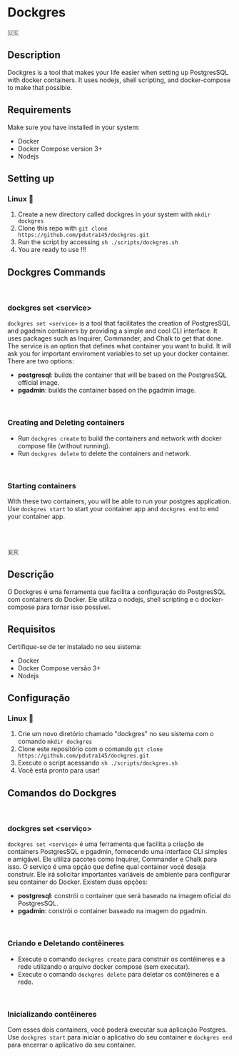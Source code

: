 # Dockgres

:us:

## Description

Dockgres is a tool that makes your life easier when setting up PostgresSQL with docker containers. It uses nodejs, shell scripting, and docker-compose to
make that possible.

## Requirements

Make sure you have installed in your system:

- Docker
- Docker Compose version 3+
- Nodejs

## Setting up

### Linux :penguin:

1. Create a new directory called dockgres in your system with `mkdir dockgres`
2. Clone this repo with `git clone https://github.com/pdutra145/dockgres.git`
3. Run the script by accessing `sh ./scripts/dockgres.sh`
4. You are ready to use !!!

## Dockgres Commands

<br>

### dockgres set \<service>

`dockgres set <service>` is a tool that facilitates the creation of PostgresSQL and pgadmin containers
by providing a simple and cool CLI interface. It uses packages such as Inquirer, Commander, and Chalk to get
that done. The service is an option that defines what container you want to build. It will ask you for important
enviroment variables to set up your docker container. There are two options:

- **postgresql**: builds the container that will be based on the PostgresSQL official image.
- **pgadmin**: builds the container based on the pgadmin image.

<br>

### Creating and Deleting containers

- Run `dockgres create` to build the containers and network with docker compose file (without running).
- Run `dockgres delete` to delete the containers and network.

<br>

### Starting containers

With these two containers, you will be able to run your postgres application.
Use `dockgres start` to start your container app and `dockgres end` to end your
container app.

<br>
<br>

:brazil:

## Descrição

O Dockgres é uma ferramenta que facilita a configuração do PostgresSQL com containers do Docker. Ele utiliza o nodejs, shell scripting e o docker-compose para tornar isso possível.

## Requisitos

Certifique-se de ter instalado no seu sistema:

- Docker
- Docker Compose versão 3+
- Nodejs

## Configuração

### Linux :penguin:

1. Crie um novo diretório chamado "dockgres" no seu sistema com o comando `mkdir dockgres`
2. Clone este repositório com o comando `git clone https://github.com/pdutra145/dockgres.git`
3. Execute o script acessando `sh ./scripts/dockgres.sh`
4. Você está pronto para usar!

## Comandos do Dockgres

<br>

### dockgres set \<serviço>

`dockgres set <serviço>` é uma ferramenta que facilita a criação de containers PostgresSQL e pgadmin, fornecendo uma interface CLI simples e amigável. Ele utiliza pacotes como Inquirer, Commander e Chalk para isso. O serviço é uma opção que define qual container você deseja construir. Ele irá solicitar importantes variáveis de ambiente para configurar seu container do Docker. Existem duas opções:

- **postgresql**: constrói o container que será baseado na imagem oficial do PostgresSQL.
- **pgadmin**: constrói o container baseado na imagem do pgadmin.

<br>

### Criando e Deletando contêineres

- Execute o comando `dockgres create` para construir os contêineres e a rede utilizando o arquivo docker compose (sem executar).
- Execute o comando `dockgres delete` para deletar os contêineres e a rede.

<br>

### Inicializando contêineres

Com esses dois containers, você poderá executar sua aplicação Postgres. Use `dockgres start` para iniciar o aplicativo do seu container e `dockgres end` para encerrar o aplicativo do seu container.
